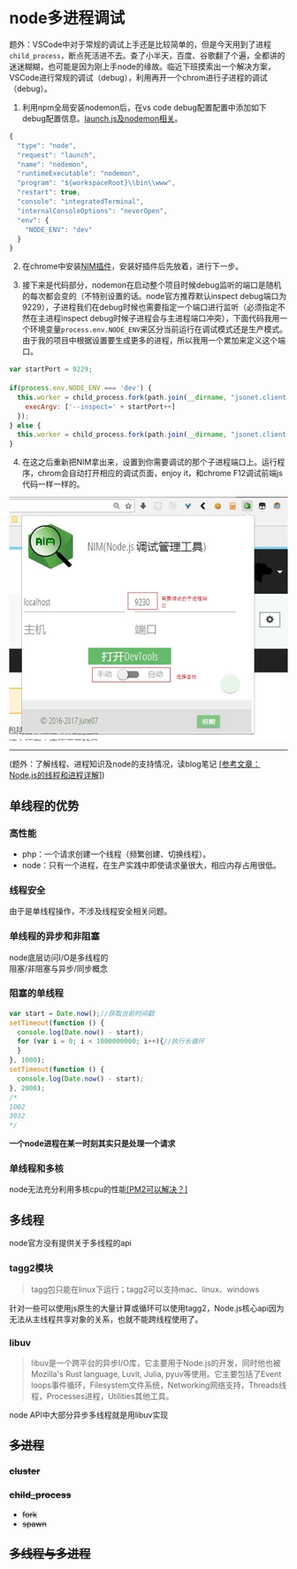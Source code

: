 # node多进程调试
题外：VSCode中对于常规的调试上手还是比较简单的，但是今天用到了进程`child_process`，断点死活进不去。查了小半天，百度、谷歌翻了个遍，全都讲的迷迷糊糊，也可能是因为刚上手node的缘故。临近下班摸索出一个解决方案，VSCode进行常规的调试（debug），利用再开一个chrom进行子进程的调试（debug）。
1. 利用npm全局安装nodemon后，在vs code debug配置配置中添加如下debug配置信息。[launch.js及nodemon相关](../JS/launch.json.md)。
```javascript
{
  "type": "node",
  "request": "launch",
  "name": "nodemon",
  "runtimeExecutable": "nodemon",
  "program": "${workspaceRoot}\\bin\\www",
  "restart": true,
  "console": "integratedTerminal",
  "internalConsoleOptions": "neverOpen",
  "env": {
    "NODE_ENV": "dev"
  }
}
```  
2. 在chrome中安装[NIM插件](https://chrome.google.com/webstore/detail/nodejs-v8-inspector-manag/gnhhdgbaldcilmgcpfddgdbkhjohddkj)，安装好插件后先放着，进行下一步。  

3. 接下来是代码部分，nodemon在启动整个项目时候debug监听的端口是随机的每次都会变的（不特别设置的话。node官方推荐默认inspect debug端口为9229），子进程我们在debug时候也需要指定一个端口进行监听（必须指定不然在主进程inspect debug时候子进程会与主进程端口冲突），下面代码我用一个环境变量`process.env.NODE_ENV`来区分当前运行在调试模式还是生产模式。由于我的项目中根据设置要生成更多的进程，所以我用一个累加来定义这个端口。 
```javascript
var startPort = 9229;

if(process.env.NODE_ENV === 'dev') {
  this.worker = child_process.fork(path.join(__dirname, "jsonet.client.process.js"), {
    execArgv: ['--inspect=' + startPort++]
  });
} else {
  this.worker = child_process.fork(path.join(__dirname, "jsonet.client.process.js"));
}
```
4. 在这之后重新把NIM拿出来，设置到你需要调试的那个子进程端口上。运行程序，chrom会自动打开相应的调试页面，enjoy it，和chrome F12调试前端js代码一样一样的。  

![](./image/NIM.jpg)

---
(题外：了解线程、进程知识及node的支持情况，读blog笔记 [[参考文章：Node.js的线程和进程详解]](https://github.com/xiongwilee/blog/issues/9))
## 单线程的优势
### 高性能
* php：一个请求创建一个线程（频繁创建、切换线程）。
* node：只有一个进程，在生产实践中即使请求量很大，相应内存占用很低。
### 线程安全
由于是单线程操作，不涉及线程安全相关问题。
### 单线程的异步和非阻塞
node底层访问I/O是多线程的  
阻塞/非阻塞与异步/同步概念
### 阻塞的单线程
```javascript
var start = Date.now();//获取当前时间戳
setTimeout(function () {
  console.log(Date.now() - start);
  for (var i = 0; i < 1000000000; i++){//执行长循环
  }
}, 1000);
setTimeout(function () {
  console.log(Date.now() - start);
}, 2000);
/*
1002
3032
*/
```
**一个node进程在某一时刻其实只是处理一个请求**
### 单线程和多核
node无法充分利用多核cpu的性能[[PM2可以解决？]](http://pm2.keymetrics.io/)
## 多线程
node官方没有提供关于多线程的api
### tagg2模块
> tagg包只能在linux下运行；tagg2可以支持mac、linux、windows  

针对一些可以使用js原生的大量计算或循环可以使用tagg2，Node.js核心api因为无法从主线程共享对象的关系，也就不能跨线程使用了。
### libuv
> libuv是一个跨平台的异步I/O库，它主要用于Node.js的开发，同时他也被Mozilla's Rust language, Luvit, Julia, pyuv等使用。它主要包括了Event loops事件循环，Filesystem文件系统，Networking网络支持，Threads线程，Processes进程，Utilities其他工具。

node API中大部分异步多线程就是用libuv实现
## <s>多进程</s>
### <s>cluster</s>
### <s>child_process</s>
* <s>fork</s>
* <s>spawn</s>  
## <s>多线程与多进程</s>